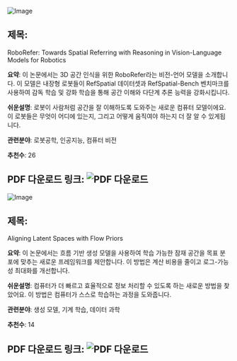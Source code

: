 ![Image](https://cdn-thumbnails.huggingface.co/social-thumbnails/papers/2506.04308.png)

## 제목:
RoboRefer: Towards Spatial Referring with Reasoning in Vision-Language Models for Robotics

**요약**:
이 논문에서는 3D 공간 인식을 위한 RoboRefer라는 비전-언어 모델을 소개합니다. 이 모델은 내장형 로봇들이 RefSpatial 데이터셋과 RefSpatial-Bench 벤치마크를 사용하여 감독 학습 및 강화 학습을 통해 공간 이해와 다단계 추론 능력을 강화시킵니다.

**쉬운설명**:
로봇이 사람처럼 공간을 잘 이해하도록 도와주는 새로운 컴퓨터 모델이에요. 이 로봇들은 무엇이 어디에 있는지, 그리고 어떻게 움직여야 하는지 더 잘 알 수 있게됩니다.

**관련분야**:
로봇공학, 인공지능, 컴퓨터 비전

**추천수**:
26

**PDF 다운로드 링크**: ![PDF 다운로드](https://arxiv.org/pdf/2506.04308)
---

![Image](https://cdn-thumbnails.huggingface.co/social-thumbnails/papers/2506.05240.png)

## 제목:
Aligning Latent Spaces with Flow Priors

**요약**:
이 논문에서는 흐름 기반 생성 모델을 사용하여 학습 가능한 잠재 공간을 목표 분포에 맞추는 새로운 프레임워크를 제안합니다. 이 방법은 계산 비용을 줄이고 로그-가능성 최대화를 개선합니다.

**쉬운설명**:
컴퓨터가 더 빠르고 효율적으로 정보 처리할 수 있도록 하는 새로운 방법을 찾았어요. 이 방법은 컴퓨터가 스스로 학습하는 과정을 도와줍니다.

**관련분야**:
생성 모델, 기계 학습, 데이터 과학

**추천수**:
14

**PDF 다운로드 링크**: ![PDF 다운로드](https://arxiv.org/pdf/2506.05240)
---